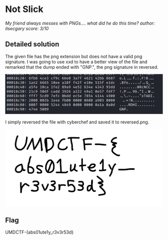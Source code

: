 # Not Slick

*My friend always messes with PNGs.... what did he do this time?*
*author: itsecgary*
*score: 3/10*

## Detailed solution

The given file has the png extension but does not have a valid png signature.
I was going to use xxd to have a better view of the file and remarked that the dump ended with "GNP.", the png signature in reversed.

![dump](./dump.png)

I simply reversed the file with cyberchef and saved it to reversed.png.

![reversed](./reversed.png)

## Flag

UMDCTF-{abs01ute1y_r3v3r53d}